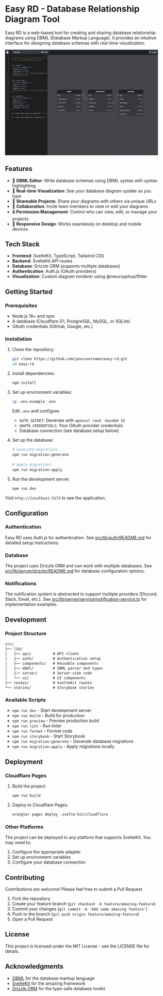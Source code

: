 # Easy RD - Database Relationship Diagram Tool

Easy RD is a web-based tool for creating and sharing database relationship diagrams using DBML (Database Markup Language). It provides an intuitive interface for designing database schemas with real-time visualization.

![Easy RD Preview](static/easy-rd.png)

## Features

- 📝 **DBML Editor**: Write database schemas using DBML syntax with syntax highlighting
- 🎨 **Real-time Visualization**: See your database diagram update as you type
- 🔗 **Shareable Projects**: Share your diagrams with others via unique URLs
- 👥 **Collaboration**: Invite team members to view or edit your diagrams
- 🔒 **Permission Management**: Control who can view, edit, or manage your projects
- 📱 **Responsive Design**: Works seamlessly on desktop and mobile devices

## Tech Stack

- **Frontend**: SvelteKit, TypeScript, Tailwind CSS
- **Backend**: SvelteKit API routes
- **Database**: Drizzle ORM (supports multiple databases)
- **Authentication**: Auth.js (OAuth providers)
- **Visualization**: Custom diagram renderer using @meursyphus/flitter

## Getting Started

### Prerequisites

- Node.js 18+ and npm
- A database (Cloudflare D1, PostgreSQL, MySQL, or SQLite)
- OAuth credentials (GitHub, Google, etc.)

### Installation

1. Clone the repository:
   ```bash
   git clone https://github.com/yourusername/easy-rd.git
   cd easy-rd
   ```

2. Install dependencies:
   ```bash
   npm install
   ```

3. Set up environment variables:
   ```bash
   cp .env.example .env
   ```
   
   Edit `.env` and configure:
   - `AUTH_SECRET`: Generate with `openssl rand -base64 32`
   - `OAUTH_CREDENTIALS`: Your OAuth provider credentials
   - Database connection (see database setup below)

4. Set up the database:
   ```bash
   # Generate migrations
   npm run migration:generate
   
   # Apply migrations
   npm run migration:apply
   ```

5. Run the development server:
   ```bash
   npm run dev
   ```

Visit `http://localhost:5173` to see the application.

## Configuration

### Authentication

Easy RD uses Auth.js for authentication. See [src/lib/auth/README.md](src/lib/auth/README.md) for detailed setup instructions.

### Database

The project uses Drizzle ORM and can work with multiple databases. See [src/lib/server/drizzle/README.md](src/lib/server/drizzle/README.md) for database configuration options.

### Notifications

The notification system is abstracted to support multiple providers (Discord, Slack, Email, etc.). See [src/lib/server/service/notification-service.ts](src/lib/server/service/notification-service.ts) for implementation examples.

## Development

### Project Structure

```
src/
├── lib/
│   ├── api/          # API client
│   ├── auth/         # Authentication setup
│   ├── components/   # Reusable components
│   ├── dbml/         # DBML parser and types
│   ├── server/       # Server-side code
│   └── ui/           # UI components
├── routes/           # SvelteKit routes
└── stories/          # Storybook stories
```

### Available Scripts

- `npm run dev` - Start development server
- `npm run build` - Build for production
- `npm run preview` - Preview production build
- `npm run lint` - Run linter
- `npm run format` - Format code
- `npm run storybook` - Start Storybook
- `npm run migration:generate` - Generate database migrations
- `npm run migration:apply` - Apply migrations locally

## Deployment

### Cloudflare Pages

1. Build the project:
   ```bash
   npm run build
   ```

2. Deploy to Cloudflare Pages:
   ```bash
   wrangler pages deploy .svelte-kit/cloudflare
   ```

### Other Platforms

The project can be deployed to any platform that supports SvelteKit. You may need to:
1. Configure the appropriate adapter
2. Set up environment variables
3. Configure your database connection

## Contributing

Contributions are welcome! Please feel free to submit a Pull Request.

1. Fork the repository
2. Create your feature branch (`git checkout -b feature/amazing-feature`)
3. Commit your changes (`git commit -m 'Add some amazing feature'`)
4. Push to the branch (`git push origin feature/amazing-feature`)
5. Open a Pull Request

## License

This project is licensed under the MIT License - see the LICENSE file for details.

## Acknowledgments

- [DBML](https://www.dbml.org/) for the database markup language
- [SvelteKit](https://kit.svelte.dev/) for the amazing framework
- [Drizzle ORM](https://orm.drizzle.team/) for the type-safe database toolkit
